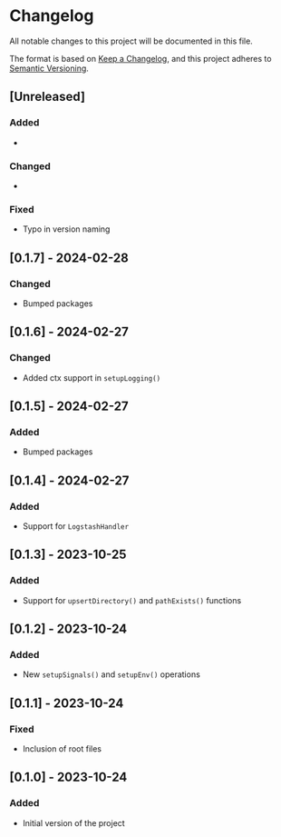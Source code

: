 # Changelog

All notable changes to this project will be documented in this file.

The format is based on [Keep a Changelog](https://keepachangelog.com/en/1.0.0/),
and this project adheres to [Semantic Versioning](https://semver.org/spec/v2.0.0.html).

## [Unreleased]

### Added

*

### Changed

*

### Fixed

* Typo in version naming

## [0.1.7] - 2024-02-28

### Changed

* Bumped packages

## [0.1.6] - 2024-02-27

### Changed

* Added ctx support in `setupLogging()`

## [0.1.5] - 2024-02-27

### Added

* Bumped packages

## [0.1.4] - 2024-02-27

### Added

* Support for `LogstashHandler`

## [0.1.3] - 2023-10-25

### Added

* Support for `upsertDirectory()` and `pathExists()` functions

## [0.1.2] - 2023-10-24

### Added

* New `setupSignals()` and `setupEnv()` operations

## [0.1.1] - 2023-10-24

### Fixed

* Inclusion of root files

## [0.1.0] - 2023-10-24

### Added

* Initial version of the project
